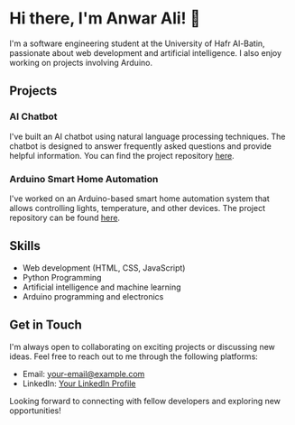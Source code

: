 # Hi there, I'm Anwar Ali! 👋

I'm a software engineering student at the University of Hafr Al-Batin, passionate about web development and artificial intelligence. I also enjoy working on projects involving Arduino. 

## Projects



### AI Chatbot

I've built an AI chatbot using natural language processing techniques. The chatbot is designed to answer frequently asked questions and provide helpful information. You can find the project repository [here](https://github.com/your-username/ai-chatbot).

### Arduino Smart Home Automation

I've worked on an Arduino-based smart home automation system that allows controlling lights, temperature, and other devices. The project repository can be found [here](https://github.com/your-username/arduino-smart-home).

## Skills

- Web development (HTML, CSS, JavaScript)
- Python Programming
- Artificial intelligence and machine learning
- Arduino programming and electronics

## Get in Touch

I'm always open to collaborating on exciting projects or discussing new ideas. Feel free to reach out to me through the following platforms:

- Email: your-email@example.com
- LinkedIn: [Your LinkedIn Profile]([https://www.linkedin.com/in/your-username](https://www.linkedin.com/in/anwar-al-ashari-681297247/))


Looking forward to connecting with fellow developers and exploring new opportunities!


